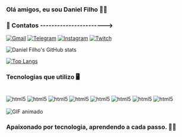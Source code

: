 ### Olá amigos, eu sou Daniel Filho ✌🏼 


### 📲 Contatos ----------------------->
[![Gmail](https://img.shields.io/badge/Gmail-D14836?style=for-the-badge&logo=gmail&logoColor=white)](https://criarmeulink.com.br/u/1710861390)
[![Telegram](https://img.shields.io/badge/Telegram-2CA5E0?style=for-the-badge&logo=telegram&logoColor=white)](https://criarmeulink.com.br/u/1710861167)
[![Instagram](https://img.shields.io/badge/Instagram-E4405F?style=for-the-badge&logo=instagram&logoColor=white)](https://www.instagram.com/danielfilho0/)
[![Twitch](https://img.shields.io/badge/Twitch-9146FF?style=for-the-badge&logo=twitch&logoColor=white)](https://www.twitch.tv/pointplusx)

![Daniel Filho's GitHub stats](https://github-readme-stats.vercel.app/api?username=Niel12&show_icons=true&theme=dracula)

[![Top Langs](https://github-readme-stats.vercel.app/api/top-langs/?username=Niel12)](https://github.com/anuraghazra/github-readme-stats)

### Tecnologias que utilizo 🖥️

<div style="display: incline_block"><br/>
   <img align="center" alt="html5" src="https://img.shields.io/badge/HTML5-E34F26?style=for-the-badge&logo=html5&logoColor=white"/> 
   <img align="center" alt="html5" src="https://img.shields.io/badge/CSS-239120?&style=for-the-badge&logo=css3&logoColor=white"/>
   <img align="center" alt="html5" src="https://img.shields.io/badge/React-20232A?style=for-the-badge&logo=react&logoColor=61DAFB"/>
   <img align="center" alt="html5" src="https://img.shields.io/badge/Python-3776AB?style=for-the-badge&logo=python&logoColor=white"/>
   <img align="center" alt="html5" src="https://img.shields.io/badge/JavaScript-F7DF1E?style=for-the-badge&logo=javascript&logoColor=black"/>
   <img align="center" alt="html5" src="https://img.shields.io/badge/C%2B%2B-00599C?style=for-the-badge&logo=c%2B%2B&logoColor=white"/>
   <img align="center" alt="html5" src="https://img.shields.io/badge/Arduino-00979D?style=for-the-badge&logo=Arduino&logoColor=white"/>
   <img align="center" alt="html5" src="https://img.shields.io/badge/PHP-777BB4?style=for-the-badge&logo=php&logoColor=white"/>

</div> <br>

<img srv="https://user-images.githubusercontent.com/74038190/213910845-af37a709-8995-40d6-be59-724526e3c3d7.gif" alt="GIF animado">

### Apaixonado por tecnologia, aprendendo a cada passo. ✌🏼 
